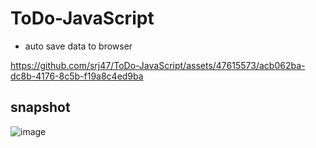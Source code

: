 # ToDo-JavaScript
- auto save data to browser
  


https://github.com/srj47/ToDo-JavaScript/assets/47615573/acb062ba-dc8b-4176-8c5b-f19a8c4ed9ba

## snapshot
![image](https://github.com/srj47/ToDo-JavaScript/assets/47615573/b4a78a92-68ea-4a1b-ac7e-adf75985366b)




